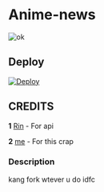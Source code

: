 # Anime-news
![ok](https://telegra.ph/file/aa363ca3f44a7f9def9aa.jpg)



## Deploy
[![Deploy](https://www.herokucdn.com/deploy/button.svg)](https://heroku.com/deploy?template=https://github.com/tamilvip007/anime-news)


## CREDITS
<b>1</b> [Rin](https://github.com/Nksama) - For api

<b>2</b> [me](http://t.me/tamilvip007) - For this crap

### Description
kang fork wtever u do idfc 
